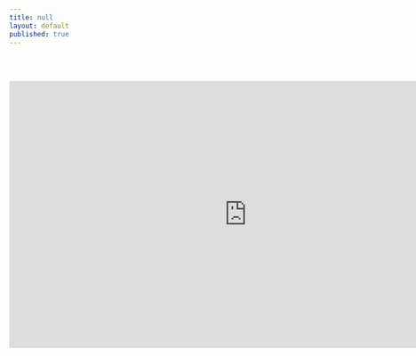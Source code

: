 ```yaml
---
title: null
layout: default
published: true
---
```

<br><br>
<center>

<iframe width="853" height="480" src="https://www.youtube-nocookie.com/embed/oEbEuaxonC0?rel=0&amp;showinfo=0;vq=hd720" frameborder="0" allowfullscreen></iframe>

</center>
